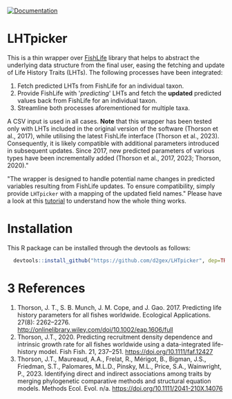 [![Documentation](https://img.shields.io/badge/documentation-LHTpicker-orange.svg?colorB=E91E63)](https://github.com/d2gex/LHTpicker)

# LHTpicker
This is a thin wrapper over [FishLife](https://github.com/James-Thorson-NOAA/FishLife) library that helps to abstract 
the underlying data structure from the final user, easing the fetching and update of Life History Traits (LHTs). 
The following processes have been integrated:

1. Fetch predicted LHTs from FishLife for an individual taxon.
2. Provide FishLife with '*predicting*' LHTs and fetch the **updated** predicted values back from FishLife 
for an individual taxon.
3. Streamline both processes aforementioned for multiple taxa.

A CSV input is used in all cases. **Note** that this wrapper has been tested only with LHTs included 
in the original version of the software (Thorson et al., 2017), while utilising the latest FishLife interface 
(Thorson et al., 2023). Consequently, it is likely compatible with additional parameters introduced in subsequent updates. 
Since 2017, new predicted parameters of various types have been incrementally added (Thorson et al., 2017, 2023; Thorson, 2020)."

"The wrapper is designed to handle potential name changes in predicted variables resulting from FishLife updates. 
To ensure compatibility, simply provide `LHTpicker` with a mapping of the updated field names." Please have a look at 
this [tutorial](https://d2gex.github.io/LHTpicker/articles/tutorial.html) to understand how the whole thing works.

# Installation
This R package can be installed through the devtools as follows:
```r 
  devtools::install_github("https://github.com/d2gex/LHTpicker", dep=TRUE)
```

# 3 References

1. Thorson, J. T., S. B. Munch, J. M. Cope, and J. Gao. 2017. Predicting life history parameters for all fishes worldwide. Ecological Applications. 27(8): 2262–2276. http://onlinelibrary.wiley.com/doi/10.1002/eap.1606/full
2. Thorson, J.T., 2020. Predicting recruitment density dependence and intrinsic growth rate for all fishes worldwide using a data-integrated life-history model. Fish Fish. 21, 237–251. https://doi.org/10.1111/faf.12427
3. Thorson, J.T., Maureaud, A.A., Frelat, R., Mérigot, B., Bigman, J.S., Friedman, S.T., Palomares, M.L.D., Pinsky, M.L., Price, S.A., Wainwright, P., 2023. Identifying direct and indirect associations among traits by merging phylogenetic comparative methods and structural equation models. Methods Ecol. Evol. n/a. https://doi.org/10.1111/2041-210X.14076
